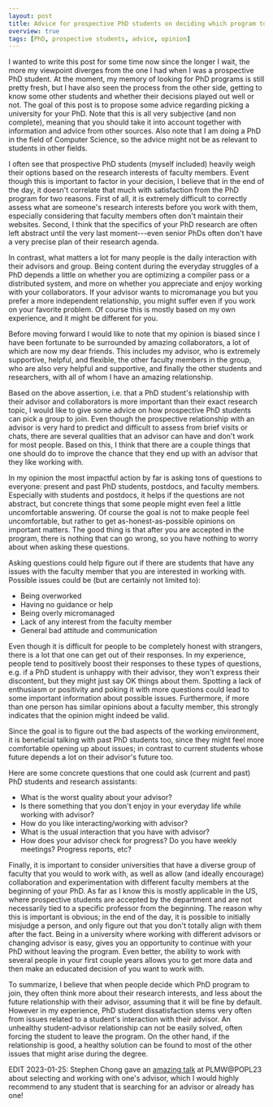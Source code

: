 ```yaml
---
layout: post
title: Advice for prospective PhD students on deciding which program to join
overview: true
tags: [PhD, prospective students, advice, opinion]
---
```


I wanted to write this post for some time now since the longer I wait,
the more my viewpoint diverges from the one I had when I was a
prospective PhD student. At the moment, my memory of looking for PhD
programs is still pretty fresh, but I have also seen the process from
the other side, getting to know some other students and whether their
decisions played out well or not. The goal of this post is to propose
some advice regarding picking a university for your PhD. Note that
this is all very subjective (and non complete), meaning that you
should take it into account together with information and advice from
other sources. Also note that I am doing a PhD in the field of
Computer Science, so the advice might not be as relevant to students
in other fields.

I often see that prospective PhD students (myself included) heavily
weigh their options based on the research interests of faculty
members. Event though this is important to factor in your decision, I
believe that in the end of the day, it doesn't correlate that much
with satisfaction from the PhD program for two reasons. First of all,
it is extremely difficult to correctly assess what are someone's
research interests before you work with them, especially considering
that faculty members often don't maintain their websites. Second, I
think that the specifics of your PhD research are often left abstract
until the very last moment---even senior PhDs often don't have a very
precise plan of their research agenda.

In contrast, what matters a lot for many people is the daily
interaction with their advisors and group. Being content during the
everyday struggles of a PhD depends a little on whether you are
optimizing a compiler pass or a distributed system, and more on
whether you appreciate and enjoy working with your collaborators. If
your advisor wants to micromanage you but you prefer a more
independent relationship, you might suffer even if you work on your
favorite problem. Of course this is mostly based on my own experience,
and it might be different for you.

Before moving forward I would like to note that my opinion is biased
since I have been fortunate to be surrounded by amazing collaborators,
a lot of which are now my dear friends. This includes my advisor, who
is extremely supportive, helpful, and flexible, the other faculty
members in the group, who are also very helpful and supportive, and
finally the other students and researchers, with all of whom I have an
amazing relationship.

Based on the above assertion, i.e. that a PhD student's relationship
with their advisor and collaborators is more important than their
exact research topic, I would like to give some advice on how
prospective PhD students can pick a group to join. Even though the
prospective relationship with an advisor is very hard to predict and
difficult to assess from brief visits or chats, there are several
qualities that an advisor can have and don't work for most
people. Based on this, I think that there are a couple things that one
should do to improve the chance that they end up with an advisor that
they like working with.

In my opinion the most impactful action by far is asking tons of
questions to everyone: present and past PhD students, postdocs, and
faculty members. Especially with students and postdocs, it helps if
the questions are not abstract, but concrete things that some people
might even feel a little uncomfortable answering. Of course the goal
is not to make people feel uncomfortable, but rather to get
as-honest-as-possible opinions on important matters. The good thing is
that after you are accepted in the program, there is nothing that can
go wrong, so you have nothing to worry about when asking these
questions.

Asking questions could help figure out if there are students that have
any issues with the faculty member that you are interested in working
with. Possible issues could be (but are certainly not limited to):

- Being overworked
- Having no guidance or help
- Being overly micromanaged
- Lack of any interest from the faculty member
- General bad attitude and communication

Even though it is difficult for people to be completely honest with
strangers, there is a lot that one can get out of their responses. In
my experience, people tend to positively boost their responses to
these types of questions, e.g. if a PhD student is unhappy with their
advisor, they won't express their discontent, but they might just say
OK things about them. Spotting a lack of enthusiasm or positivity and
poking it with more questions could lead to some important information
about possible issues. Furthermore, if more than one person has
similar opinions about a faculty member, this strongly indicates that
the opinion might indeed be valid.

Since the goal is to figure out the bad aspects of the working
environment, it is beneficial talking with past PhD students too,
since they might feel more comfortable opening up about issues; in
contrast to current students whose future depends a lot on their
advisor's future too.

Here are some concrete questions that one could ask (current and
past) PhD students and research assistants:

+ What is the worst quality about your advisor?
+ Is there something that you don't enjoy in your everyday life
  while working with advisor?
+ How do you like interacting/working with advisor?
+ What is the usual interaction that you have with advisor?
+ How does your advisor check for progress? Do you have weekly
  meetings? Progress reports, etc?

Finally, it is important to consider universities that have a diverse
group of faculty that you would to work with, as well as allow (and
ideally encourage) collaboration and experimentation with different
faculty members at the beginning of your PhD. As far as I know this is
mostly applicable in the US, where prospective students are accepted
by the department and are not necessarily tied to a specific professor
from the beginning. The reason why this is important is obvious; in
the end of the day, it is possible to initially misjudge a person, and
only figure out that you don't totally align with them after the
fact. Being in a university where working with different advisors or
changing advisor is easy, gives you an opportunity to continue with
your PhD without leaving the program. Even better, the ability to work
with several people in your first couple years allows you to get more
data and then make an educated decision of you want to work with.

To summarize, I believe that when people decide which PhD program to
join, they often think more about their research interests, and less
about the future relationship with their advisor, assuming that it
will be fine by default. However in my experience, PhD student
dissatisfaction stems very often from issues related to a student's
interaction with their advisor. An unhealthy student-advisor
relationship can not be easily solved, often forcing the student to
leave the program. On the other hand, if the relationship is good, a
healthy solution can be found to most of the other issues that might
arise during the degree.

EDIT 2023-01-25: Stephen Chong gave an [amazing talk](https://popl23.sigplan.org/details/PLMW-POPL-2023-papers/5/Care-and-Feeding-of-Advisors) at PLMW@POPL23 about selecting 
and working with one's advisor, which I would highly recommend to any student that
is searching for an advisor or already has one!